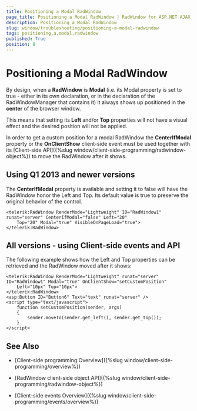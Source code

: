 ```yaml
---
title: Positioning a Modal RadWindow
page_title: Positioning a Modal RadWindow | RadWindow for ASP.NET AJAX Documentation
description: Positioning a Modal RadWindow
slug: window/troubleshooting/positioning-a-modal-radwindow
tags: positioning,a,modal,radwindow
published: True
position: 8
---
```


# Positioning a Modal RadWindow

By design, when a **RadWindow** is **Modal** (i.e. its Modal property is set to true - either in its own declaration, or in the declaration of the RadWindowManager that contains it) it always shows up positioned in the **center** of the browser window.

This means that setting its **Left** and/or **Top** properties will not have a visual effect and the desired position will not be applied.

In order to get a custom position for a modal RadWindow the **CenterIfModal** property or the **OnClientShow** client-side event must be used together with its [Client-side API]({%slug window/client-side-programming/radwindow-object%}) to move the RadWindow after it shows.

## Using Q1 2013 and newer versions

The **CenterIfModal** property is available and setting it to false will have the RadWindow honor the Left and Top. Its default value is true to preserve the original behavior of the control.

````ASP.NET
<telerik:RadWindow RenderMode="Lightweight" ID="RadWindow1" runat="server" CenterIfModal="false" Left="20"
	Top="20" Modal="true" VisibleOnPageLoad="true">
</telerik:RadWindow>
````

## All versions - using Client-side events and API

The following example shows how the Left and Top properties can be retrieved and the RadWindow moved after it shows:

````ASP.NET
<telerik:RadWindow RenderMode="Lightweight" runat="server" ID="RadWindow1" Modal="true" OnClientShow="setCustomPosition"
	Left="10px" Top="10px">
</telerik:RadWindow>
<asp:Button ID="Button6" Text="text" runat="server" />
<script type="text/javascript">
	function setCustomPosition(sender, args)
	{
		sender.moveTo(sender.get_left(), sender.get_top());
	}
</script>
````

## See Also

 * [Client-side programming Overview]({%slug window/client-side-programming/overview%})
 
 * [RadWindow client-side object API]({%slug window/client-side-programming/radwindow-object%})

 * [Client-side events Overview]({%slug window/client-side-programming/events/overview%})
 
